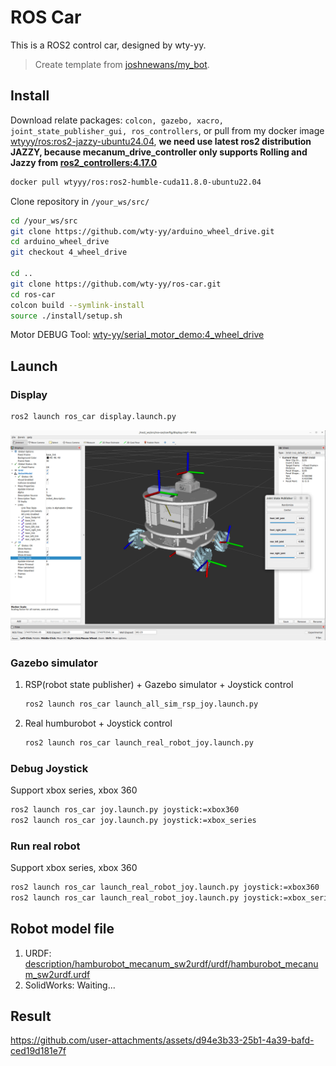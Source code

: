 # ROS Car

This is a ROS2 control car, designed by wty-yy.

> Create template from [joshnewans/my_bot](https://github.com/joshnewans/my_bot).

## Install
Download relate packages: `colcon, gazebo, xacro, joint_state_publisher_gui, ros_controllers`, or pull from my docker image [wtyyy/ros:ros2-jazzy-ubuntu24.04](https://hub.docker.com/repository/docker/wtyyy/ros/general), **we need use latest ros2 distribution JAZZY, because mecanum_drive_controller only supports Rolling and Jazzy from [ros2_controllers:4.17.0](https://github.com/ros-controls/ros2_controllers/tree/4.17.0)**
```bash
docker pull wtyyy/ros:ros2-humble-cuda11.8.0-ubuntu22.04
```

Clone repository in `/your_ws/src/`
```bash
cd /your_ws/src
git clone https://github.com/wty-yy/arduino_wheel_drive.git
cd arduino_wheel_drive
git checkout 4_wheel_drive

cd ..
git clone https://github.com/wty-yy/ros-car.git
cd ros-car
colcon build --symlink-install
source ./install/setup.sh
```

Motor DEBUG Tool: [wty-yy/serial_motor_demo:4_wheel_drive](https://github.com/wty-yy/serial_motor_demo/tree/4_wheel_drive)

## Launch
### Display
```bash
ros2 launch ros_car display.launch.py
```
![display hamburobot](./assets/imgs/display_hamburobot.png)

### Gazebo simulator
1. RSP(robot state publisher) + Gazebo simulator + Joystick control
    ```bash
    ros2 launch ros_car launch_all_sim_rsp_joy.launch.py
    ```

2. Real humburobot + Joystick control
    ```bash
    ros2 launch ros_car launch_real_robot_joy.launch.py
    ```

### Debug Joystick
Support xbox series, xbox 360
```bash
ros2 launch ros_car joy.launch.py joystick:=xbox360
ros2 launch ros_car joy.launch.py joystick:=xbox_series
```

### Run real robot
Support xbox series, xbox 360
```bash
ros2 launch ros_car launch_real_robot_joy.launch.py joystick:=xbox360
ros2 launch ros_car launch_real_robot_joy.launch.py joystick:=xbox_series
```

## Robot model file
1. URDF: [description/hamburobot_mecanum_sw2urdf/urdf/hamburobot_mecanum_sw2urdf.urdf](./description/hamburobot_mecanum_sw2urdf/urdf/hamburobot_mecanum_sw2urdf.urdf)
2. SolidWorks: Waiting...

## Result

https://github.com/user-attachments/assets/d94e3b33-25b1-4a39-bafd-ced19d181e7f


